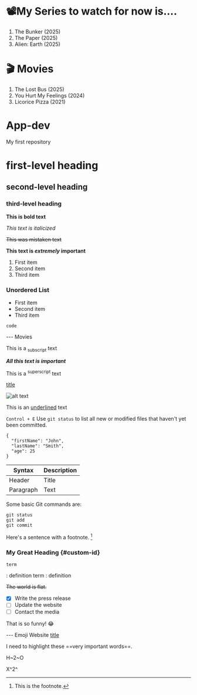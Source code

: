 # 📽️My Series to watch for now is....
1. The Bunker (2025)
2. The Paper (2025)
3. Alien: Earth (2025)


# 🎬 Movies
1. The Lost Bus (2025)
2. You Hurt My Feelings (2024)
3. Licorice Pizza (2021)

# App-dev
My first repository

# first-level heading
## second-level heading
### third-level heading

**This is bold text**

_This text is italicized_

~~This was mistaken text~~

**This text is _extremely_ important**

1. First item
2. Second item
3. Third item

### Unordered List
- First item
- Second item
- Third item

`code`

 --- Movies 

  This is a <sub>subscript</sub> text

  ***All this text is important***

  This is a <sup>superscript</sup> text

  [title](https://www.example.com)

  ![alt text](image.jpg)

  This is an <ins>underlined</ins> text

  `Control + E`
  Use `git status` to list all new or modified files that haven't yet been committed.

```
{
  "firstName": "John",
  "lastName": "Smith",
  "age": 25
}
```

| Syntax | Description |
| ----------- | ----------- |
| Header | Title |
| Paragraph | Text |

Some basic Git commands are:
```
git status
git add
git commit
```

Here's a sentence with a footnote. [^1]
[^1]: This is the footnote.


### My Great Heading {#custom-id}


	term
: definition	term
: definition


~~The world is flat.~~

- [x] Write the press release
- [ ] Update the website
- [ ] Contact the media

That is so funny! :joy:

--- Emoji Website
 [title](https://www.markdownguide.org/extended-syntax/#copying-and-pasting-emoji)


 I need to highlight these ==very important words==.

 H~2~O

 X^2^
